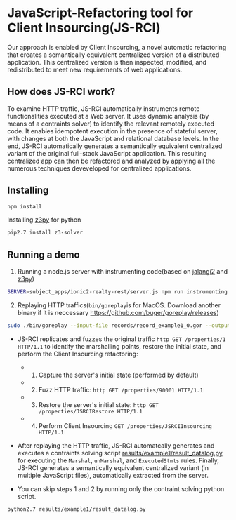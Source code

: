 # JavaScript-Refactoring tool for Client Insourcing(JS-RCI)
Our approach is enabled by Client Insourcing, a novel automatic refactoring that creates a semantically equivalent centralized version of a distributed application. This centralized version is then inspected, modified, and redistributed to meet new requirements of web applications.

## How does JS-RCI work?
To examine HTTP traffic, JS-RCI automatically instruments remote functionalities executed at a Web server. It uses dynamic analysis (by means of a contraints solver) to identify the relevant remotely executed code. It enables idempotent execution in the presence of stateful server, with changes at both the JavaScript and relational database levels. In the end, JS-RCI automatically generates a semantically equivalent centralized variant of the original full-stack JavaScript application. This resulting centralized app can then be refactored and analyzed by applying all the numerous techniques deveveloped for centralized applications.


## Installing
```bash
npm install
```
Installing [z3py](https://github.com/Z3Prover/z3) for python
```bash
pip2.7 install z3-solver
```

## Running a demo
1. Running a node.js server with instrumenting code(based on [jalangi2](https://github.com/Samsung/jalangi2) and [z3py](https://github.com/Z3Prover/z3))
```bash
SERVER=subject_apps/ionic2-realty-rest/server.js npm run instrumenting
```
2. Replaying HTTP traffics(```bin/goreplay```is for MacOS. Download another binary if it is neccessary  https://github.com/buger/goreplay/releases)
```bash
sudo ./bin/goreplay --input-file records/record_example1_0.gor --output-http="http://127.0.0.1:5000"
```
- JS-RCI replicates and fuzzes the original traffic ```http GET /properties/1 HTTP/1.1``` to identify the marshalling points, restore the initial state, and perform the Client Insourcing refactoring:
  - 1) Capture the server's initial state (performed by default)
  - 2) Fuzz HTTP traffic: ```http GET /properties/90001 HTTP/1.1```
  - 3) Restore the server's initial state: ```http GET /properties/JSRCIRestore HTTP/1.1```
  - 4) Perform Client Insourcing ```GET /properties/JSRCIInsourcing HTTP/1.1```
- After replaying the HTTP traffic, JS-RCI automatcally generates and executes a contraints solving script [results/example1/result_datalog.py](results/example1/result_datalog.py) for executing the ```Marshal```, ```unMarshal```, and ```ExecutedStmts``` rules. Finally, JS-RCI generates a semantically equivalent centralized variant (in multiple JavaScript files), automatically extracted from the server.

- You can skip steps 1 and 2 by running only the contraint solving python script.
```bash
python2.7 results/example1/result_datalog.py
```

